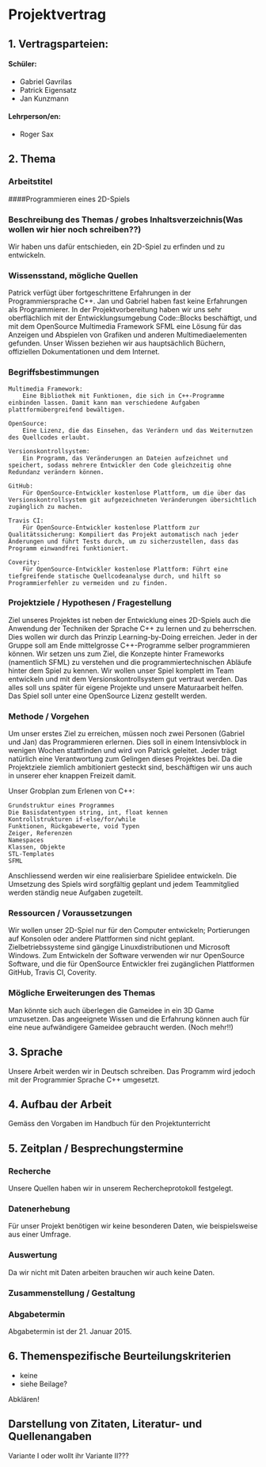 # Projektvertrag

## 1. Vertragsparteien:

#### Schüler:
* Gabriel Gavrilas
* Patrick Eigensatz
* Jan Kunzmann

#### Lehrperson/en:
* Roger Sax

## 2. Thema
### Arbeitstitel

####Programmieren eines 2D-Spiels

### Beschreibung des Themas / grobes Inhaltsverzeichnis(Was wollen wir hier noch schreiben??)
Wir haben uns dafür entschieden, ein 2D-Spiel zu erfinden und zu entwickeln.

### Wissensstand, mögliche Quellen
Patrick verfügt über fortgeschrittene Erfahrungen in der Programmiersprache C++. Jan und Gabriel haben fast keine Erfahrungen als Programmierer. In der Projektvorbereitung haben wir uns sehr oberflächlich mit der Entwicklungsumgebung Code::Blocks beschäftigt, und mit dem OpenSource Multimedia Framework SFML eine Lösung für das Anzeigen und Abspielen von Grafiken und anderen Multimediaelementen gefunden. Unser Wissen beziehen wir aus hauptsächlich Büchern, offiziellen Dokumentationen und dem Internet.

### Begriffsbestimmungen

    Multimedia Framework:
        Eine Bibliothek mit Funktionen, die sich in C++-Programme einbinden lassen. Damit kann man verschiedene Aufgaben plattformübergreifend bewältigen.

    OpenSource:
        Eine Lizenz, die das Einsehen, das Verändern und das Weiternutzen des Quellcodes erlaubt.

    Versionskontrollsystem:
        Ein Programm, das Veränderungen an Dateien aufzeichnet und speichert, sodass mehrere Entwickler den Code gleichzeitig ohne Redundanz verändern können.

    GitHub:
        Für OpenSource-Entwickler kostenlose Plattform, um die über das Versionskontrollsystem git aufgezeichneten Veränderungen übersichtlich zugänglich zu machen.

    Travis CI:
        Für OpenSource-Entwickler kostenlose Plattform zur Qualitätssicherung: Kompiliert das Projekt automatisch nach jeder Änderungen und führt Tests durch, um zu sicherzustellen, dass das Programm einwandfrei funktioniert.

    Coverity:
        Für OpenSource-Entwickler kostenlose Plattform: Führt eine tiefgreifende statische Quellcodeanalyse durch, und hilft so Programmierfehler zu vermeiden und zu finden.

### Projektziele / Hypothesen / Fragestellung
Ziel unseres Projektes ist neben der Entwicklung eines 2D-Spiels auch die Anwendung der Techniken der Sprache C++ zu lernen und zu beherrschen. Dies wollen wir durch das Prinzip Learning-by-Doing erreichen. Jeder in der Gruppe soll am Ende mittelgrosse C++-Programme selber programmieren können. Wir setzen uns zum Ziel, die Konzepte hinter Frameworks (namentlich SFML) zu verstehen und die programmiertechnischen Abläufe hinter dem Spiel zu kennen. Wir wollen unser Spiel komplett im Team entwickeln und mit dem Versionskontrollsystem gut vertraut werden. Das alles soll uns später für eigene Projekte und unsere Maturaarbeit helfen. Das Spiel soll unter eine OpenSource Lizenz gestellt werden.

### Methode / Vorgehen
Um unser erstes Ziel zu erreichen, müssen noch zwei Personen (Gabriel und Jan) das Programmieren erlernen. Dies soll in einem Intensivblock in wenigen Wochen stattfinden und wird von Patrick geleitet. Jeder trägt natürlich eine Verantwortung zum Gelingen dieses Projektes bei. Da die Projektziele ziemlich ambitioniert gesteckt sind, beschäftigen wir uns auch in unserer eher knappen Freizeit damit.

Unser Grobplan zum Erlenen von C++:

    Grundstruktur eines Programmes
    Die Basisdatentypen string, int, float kennen
    Kontrollstrukturen if-else/for/while
    Funktionen, Rückgabewerte, void Typen
    Zeiger, Referenzen
    Namespaces
    Klassen, Objekte
    STL-Templates
    SFML

Anschliessend werden wir eine realisierbare Spielidee entwickeln. Die Umsetzung des Spiels wird sorgfältig geplant und jedem Teammitglied werden ständig neue Aufgaben zugeteilt.

### Ressourcen / Voraussetzungen
Wir wollen unser 2D-Spiel nur für den Computer entwickeln; Portierungen auf Konsolen oder andere Plattformen sind nicht geplant. Zielbetriebssysteme sind gängige Linuxdistributionen und Microsoft Windows. Zum Entwickeln der Software verwenden wir nur OpenSource Software, und die für OpenSource Entwickler frei zugänglichen Plattformen GitHub, Travis CI, Coverity.

### Mögliche Erweiterungen des Themas
Man könnte sich auch überlegen die Gameidee in ein 3D Game umzusetzen. Das angeeignete Wissen und die Erfahrung können auch für eine neue aufwändigere Gameidee gebraucht werden. (Noch mehr!!) 

## 3. Sprache
Unsere Arbeit werden wir in Deutsch schreiben. Das Programm wird jedoch mit der Programmier Sprache C++ umgesetzt.

## 4. Aufbau der Arbeit
Gemäss den Vorgaben im Handbuch für den Projektunterricht

## 5. Zeitplan / Besprechungstermine

### Recherche
Unsere Quellen haben wir in unserem Rechercheprotokoll festgelegt.

### Datenerhebung
Für unser Projekt benötigen wir keine besonderen Daten, wie beispielsweise
aus einer Umfrage.

### Auswertung
Da wir nicht mit Daten arbeiten brauchen wir auch keine Daten.

### Zusammenstellung / Gestaltung


### Abgabetermin
Abgabetermin ist der 21. Januar 2015.

## 6. Themenspezifische Beurteilungskriterien
* keine
* siehe Beilage?

Abklären!

## Darstellung von Zitaten, Literatur- und Quellenangaben
Variante I
oder wollt ihr Variante II???
